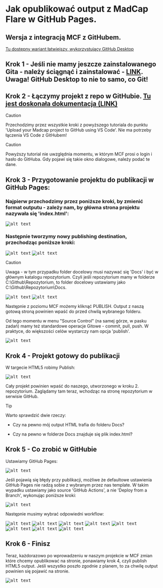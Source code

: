 # Jak opublikować output z MadCap Flare w GitHub Pages.

## Wersja z integracją MCF z GitHubem. 
[Tu dostępny wariant łatwiejszy, wykorzystujący GitHub Desktop](./README2.md)

## Krok 1 - Jeśli nie mamy jeszcze zainstalowanego Gita - należy ściągnąć i zainstalować - [LINK](https://git-scm.com/downloads). Uwaga! GitHub Desktop to nie to samo, co Git! 

## Krok 2 - Łączymy projekt z repo w GitHubie. [Tu jest doskonała dokumentacja (LINK)](https://docsy-site.netlify.app/docs/madcap-flare/connect-madcap-to-git/#bind-using-the-flare-interface)

> [!CAUTION]
> Przechodzimy przez wszystkie kroki z powyższego tutoriala do punktu 'Upload your Madcap project to GitHub using VS Code'. Nie ma potrzeby łączenia VS Code z GitHubem!

> [!CAUTION]
> Powyższy tutorial nie uwzględnia momentu, w którym MCF prosi o login i hasło do GitHuba. Gdy pojawi się takie okno dialogowe, należy podać te dane.

## Krok 3 - Przygotowanie projektu do publikacji w GitHub Pages:

### Najpierw przechodzimy przez poniższe kroki, by zmienić format outputu - zależy nam, by główna strona projektu nazywała się 'index.html':
<kbd>![alt text](./Resources/MCF.png)</kbd>

### Następnie tworzymy nowy publishing destination, przechodząc poniższe kroki:


<kbd>![alt text](./Resources/A1.png)</kbd>
<kbd>![alt text](./Resources/A2.png)</kbd>
> [!CAUTION] 
> Uwaga - w tym przypadku folder docelowy musi nazywać się 'Docs' i być w głównym katalogu repozytorium. Czyli jeśli repozytorium mamy w folderze C:\Github\Repozytorium, to folder docelowy ustawiamy jako C:\Github\Repozytorium\Docs.
>
<kbd>![alt text](./Resources/A3.png)</kbd>
<kbd>![alt text](./Resources/A4.png)</kbd>

Następnie z poziomu MCF możemy kliknąć PUBLISH. Output z naszą gotową stroną powinien wpaść do przed chwilą wybranego folderu.

Od tego momentu w menu "Source Control" (na samej górze, w pasku zadań) mamy też standardowe operacje Gitowe - commit, pull, push. W praktyce, do większości celów wystarczy nam opcja 'publish'.

<kbd>![alt text](./Resources/MCF2.png)</kbd>

## Krok 4 - Projekt gotowy do publikacji

W targecie HTML5 robimy Publish:

<kbd>![alt text](./Resources/publish.gif)</kbd>

Cały projekt powinien wpaść do naszego, utworzonego w kroku 2. repozytorium. Zaglądamy tam teraz, wchodząc na stronę repozytorium w serwisie GitHub.

>[!TIP]
>Warto sprawdzić dwie rzeczy:
> * Czy na pewno mój output HTML trafia do folderu Docs?
>
> * Czy na pewno w folderze Docs znajduje się plik index.html? 

##  Krok 5 - Co zrobić w GitHubie

Ustawiamy GitHub Pages:

<kbd>![alt text](./Resources/0.png)

Jeśli pojawią się błędy przy publikacji, możliwe że defaultowe ustawienia GitHub Pages nie radzą sobie z wybranym przez nas template. W takim wypadku ustawiamy jako source 'GitHub Actions', a nie 'Deploy from a Branch', wykonując poniższe kroki:

<kbd>![alt text](./Resources/B1.png)</kbd>

Następnie musimy wybrać odpowiedni workflow:

<kbd>![alt text](./Resources/1.png)</kbd>
<kbd>![alt text](./Resources/2.png)</kbd>
<kbd>![alt text](./Resources/3.png)</kbd>
<kbd>![alt text](./Resources/4.png)</kbd>
<kbd>![alt text](./Resources/5.png)</kbd>
<kbd>![alt text](./Resources/6.png)</kbd>
<kbd>![alt text](./Resources/7.png)</kbd>
<kbd>![alt text](./Resources/8.png)</kbd>

## Krok 6 - Finisz
Teraz, każdorazowo po wprowadzeniu w naszym projekcie w MCF zmian które chcemy opublikować na stronie, ponawiamy krok 4, czyli publish HTML5 output. Jeśli wszystko poszło zgodnie z planem, to za chwilę output powinien się pojawić na stronie.

<kbd>![alt text](./Resources/publish.gif)</kbd>